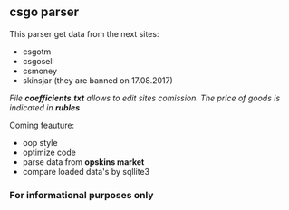 ## **csgo parser**

This parser get data from the next sites:

- csgotm
- csgosell
- csmoney
- skinsjar (they are banned on 17.08.2017)

_File **coefficients.txt** allows to edit sites comission.
The price of goods is indicated in **rubles**_

Coming feauture:

- oop style
- optimize code
- parse data from **opskins market**
- compare loaded data's by sqllite3

### **For informational purposes only**
